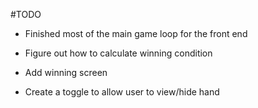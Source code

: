 #TODO

- Finished most of the main game loop for the front end

- Figure out how to calculate winning condition
- Add winning screen
- Create a toggle to allow user to view/hide hand
